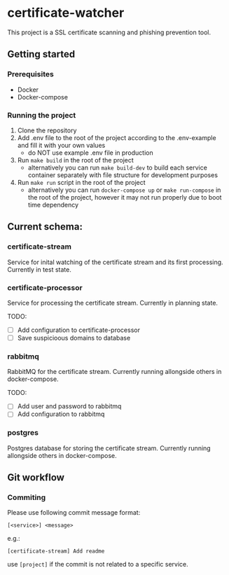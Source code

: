 # certificate-watcher

This project is a SSL certificate scanning and phishing prevention tool.

## Getting started

### Prerequisites

- Docker
- Docker-compose

### Running the project

1. Clone the repository
2. Add .env file to the root of the project according to the .env-example and fill it with your own values
   - do NOT use example .env file in production
3. Run `make build` in the root of the project
   - alternatively you can run `make build-dev` to build each service container separately with file structure for development purposes
4. Run `make run` script in the root of the project
   - alternatively you can run `docker-compose up` or `make run-compose` in the root of the project, however it may not run properly due to boot time dependency

## Current schema:

### certificate-stream

Service for inital watching of the certificate stream and its first processing. Currently in test state.

### certificate-processor

Service for processing the certificate stream. Currently in planning state.

TODO:
- [ ] Add configuration to certificate-processor
- [ ] Save suspicioous domains to database

### rabbitmq

RabbitMQ for the certificate stream. Currently running allongside others in docker-compose.

TODO:
- [ ] Add user and password to rabbitmq
- [ ] Add configuration to rabbitmq

### postgres

Postgres database for storing the certificate stream. Currently running allongside others in docker-compose.

## Git workflow

### Commiting

Please use following commit message format:

`[<service>] <message>`

e.g.:

`[certificate-stream] Add readme`

use `[project]` if the commit is not related to a specific service.

